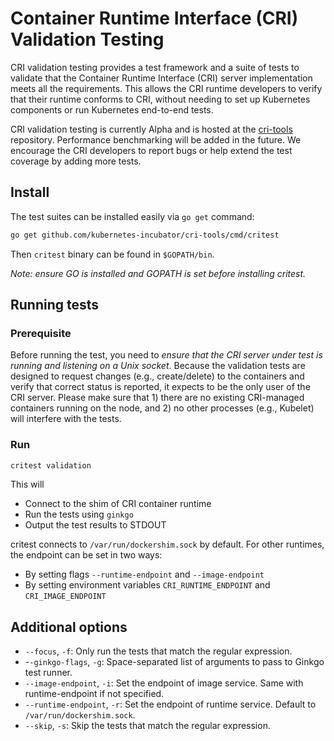 # Container Runtime Interface (CRI) Validation Testing

CRI validation testing provides a test framework and a suite of tests to validate that the Container Runtime Interface (CRI) server implementation meets all the requirements. This allows the CRI runtime developers to verify that their runtime conforms to CRI, without needing to set up Kubernetes components or run Kubernetes end-to-end tests.

CRI validation testing is currently Alpha and is hosted at the [cri-tools](https://github.com/kubernetes-incubator/cri-tools) repository. Performance benchmarking will be added in the future. We encourage the CRI developers to report bugs or help extend the test coverage by adding more tests.

## Install

The test suites can be installed easily via `go get` command:

```sh
go get github.com/kubernetes-incubator/cri-tools/cmd/critest
```

Then `critest` binary can be found in `$GOPATH/bin`.

*Note: ensure GO is installed and GOPATH is set before installing critest.*

## Running tests

### Prerequisite

Before running the test, you need to _ensure that the CRI server under test is running and listening on a Unix socket_. Because the validation tests are designed to request changes (e.g., create/delete) to the containers and verify that correct status is reported, it expects to be the only user of the CRI server. Please make sure that 1) there are no existing CRI-managed containers running on the node, and 2) no other processes (e.g., Kubelet) will interfere with the tests.

### Run

```sh
critest validation
```

This will

- Connect to the shim of CRI container runtime
- Run the tests using `ginkgo`
- Output the test results to STDOUT

critest connects to `/var/run/dockershim.sock` by default. For other runtimes, the endpoint can be set in two ways:

- By setting flags `--runtime-endpoint` and `--image-endpoint`
- By setting environment variables `CRI_RUNTIME_ENDPOINT` and `CRI_IMAGE_ENDPOINT`

## Additional options

- `--focus`, `-f`: Only run the tests that match the regular expression.
- -`-ginkgo-flags`, `-g`: Space-separated list of arguments to pass to Ginkgo test runner.
- `--image-endpoint`, `-i`: Set the endpoint of image service. Same with runtime-endpoint if not specified.
- `--runtime-endpoint`, `-r`: Set the endpoint of runtime service. Default to `/var/run/dockershim.sock`.
- `--skip`, `-s`: Skip the tests that match the regular expression.
